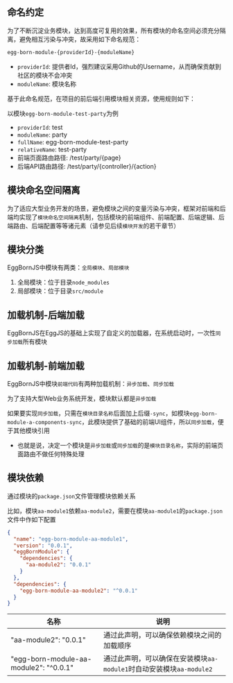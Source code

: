 ## 命名约定

为了不断沉淀业务模块，达到高度可复用的效果，所有模块的命名空间必须充分隔离，避免相互污染与冲突，故采用如下命名规范：

``` bash
egg-born-module-{providerId}-{moduleName}
```

- `providerId`: 提供者Id，强烈建议采用Github的Username，从而确保贡献到社区的模块不会冲突
- `moduleName`: 模块名称

基于此命名规范，在项目的前后端引用模块相关资源，使用规则如下：

以模块`egg-born-module-test-party`为例

- `providerId`: test
- `moduleName`: party
- `fullName`: egg-born-module-test-party
- `relativeName`: test-party
- 前端页面路由路径: /test/party/{page}
- 后端API路由路径: /test/party/{controller}/{action}

## 模块命名空间隔离

为了适应大型业务开发的场景，避免模块之间的变量污染与冲突，框架对前端和后端均实现了`模块命名空间隔离`机制，包括模块的前端组件、前端配置、后端逻辑、后端路由、后端配置等等诸元素（请参见后续`模块开发`的若干章节）

## 模块分类

EggBornJS中模块有两类：`全局模块`、`局部模块`

1. 全局模块：位于目录`node_modules`
2. 局部模块：位于目录`src/module`

## 加载机制-后端加载

EggBornJS在EggJS的基础上实现了自定义的加载器，在系统启动时，一次性`同步加载`所有模块

## 加载机制-前端加载

EggBornJS中模块`前端代码`有两种加载机制：`异步加载`、`同步加载`

为了支持大型Web业务系统开发，模块默认都是`异步加载`

如果要实现`同步加载`，只需在`模块目录名称`后面加上后缀`-sync`，如模块`egg-born-module-a-components-sync`，此模块提供了基础的前端UI组件，所以`同步加载`，便于其他模块引用

* 也就是说，决定一个模块是`异步加载`或`同步加载`的是`模块目录名称`，实际的前端页面路由不做任何特殊处理

## 模块依赖

通过模块的`package.json`文件管理模块依赖关系

比如，模块`aa-module1`依赖`aa-module2`，需要在模块`aa-module1`的`package.json`文件中作如下配置

``` json
{
  "name": "egg-born-module-aa-module1",
  "version": "0.0.1",
  "eggBornModule": {
    "dependencies": {
      "aa-module2": "0.0.1"
    }
  },
  "dependencies": {
    "egg-born-module-aa-module2": "^0.0.1"
  }
}
```
|名称|说明|
|--|--|
|"aa-module2": "0.0.1"|通过此声明，可以确保依赖模块之间的加载顺序|
|"egg-born-module-aa-module2": "^0.0.1"|通过此声明，可以确保在安装模块`aa-module1`时自动安装模块`aa-module2`|
